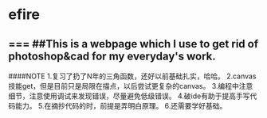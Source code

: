 # efire
===
##This is a webpage which I use to get rid of photoshop&cad for my everyday's work.
----------------
####NOTE
1.复习了扔了N年的三角函数，还好以前基础扎实，哈哈。
2.canvas技能get，但是目前只是局限在描点，以后尝试更复杂的canvas。
3.编程中注意细节，注意使用调试来发现错误，尽量避免低级错误。
4.破ide有助于提高手写代码能力。
5.在摘抄代码的时，前提是弄明白原理。
6.还需要学好基础。
